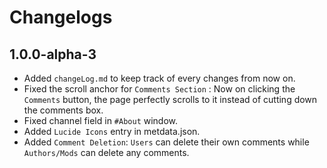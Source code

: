 # Changelogs

## 1.0.0-alpha-3

- Added `changeLog.md` to keep track of every changes from now on.
- Fixed the scroll anchor for `Comments Section` : Now on clicking the `Comments` button, the page perfectly scrolls to it instead of cutting down the comments box.
- Fixed channel field in `#About` window.
- Added `Lucide Icons` entry in metdata.json.
- Added `Comment Deletion`: `Users` can delete their own comments while `Authors/Mods` can delete any comments.
